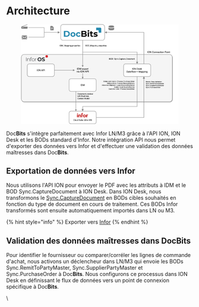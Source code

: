 # Architecture

<figure><img src=".gitbook/assets/DocBits_D_Doc2-Infor-1.png" alt=""><figcaption></figcaption></figure>

Doc**Bits** s'intègre parfaitement avec Infor LN/M3 grâce à l'API ION, ION Desk et les BODs standard d'Infor. Notre intégration API nous permet d'exporter des données vers Infor et d'effectuer une validation des données maîtresses dans Doc**Bits**.

## Exportation de données vers Infor

Nous utilisons l'API ION pour envoyer le PDF avec les attributs à IDM et le BOD Sync.CaptureDocument à ION Desk. Dans ION Desk, nous transformons le [Sync.CaptureDocument](admin-section/setup/exporting-in-docbits/) en BODs cibles souhaités en fonction du type de document en cours de traitement. Ces BODs Infor transformés sont ensuite automatiquement importés dans LN ou M3.

{% hint style="info" %}
Exporter vers [Infor](admin-section/setup/exporting-in-docbits/exporting-to-infor/)&#x20;
{% endhint %}

## Validation des données maîtresses dans DocBits

Pour identifier le fournisseur ou comparer/corréler les lignes de commande d'achat, nous activons un déclencheur dans LN/M3 qui envoie les BODs Sync.RemitToPartyMaster, Sync.SupplierPartyMaster et Sync.PurchaseOrder à Doc**Bits**. Nous configurons ce processus dans ION Desk en définissant le flux de données vers un point de connexion spécifique à Doc**Bits**.

\
